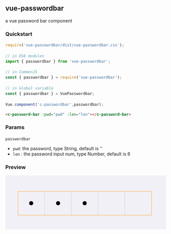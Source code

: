 ## vue-passwordbar

a vue password bar component

### Quickstart
```javascript
require('vue-passowrdbar/dist/vue-passwordbar.css');

// in ES6 modules
import { passwordbar } from 'vue-passwordbar';

// in CommonJS
const { passwordbar } = require('vue-passwordbar');

// in Global variable
const { passwordbar } = VuePasswordbar;

Vue.component('c-passwordbar',passwordbar);
```
```html
<c-password-bar :pwd="pwd" :len="len"></c-password-bar>
```

### Params

`passwordbar`
-  `pwd`: the password, type String, default is ''
-  `len` : the password input num, type Number, default is 6

### Preview

![passwordbar image](./doc/passwordbar.png)